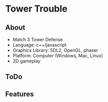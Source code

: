 # Tower Trouble


## About
- Match 3 Tower Defense
- Language: c++/javascript
- Graphics Library: SDL2, OpenGL, phaser
- Platform: Computer (Windows, Mac, Linux)
- 2D gameplay

## ToDo

## Features
